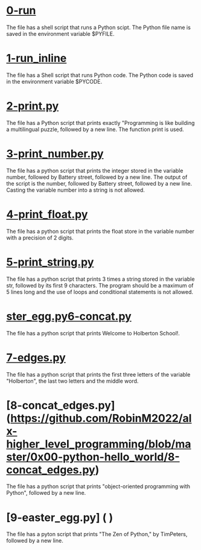 # [0-run](https://github.com/RobinM2022/alx-higher_level_programming/blob/master/0x00-python-hello_world/0-run)
The file has a shell script that runs a Python scipt. The Python file name is saved in the environment variable $PYFILE.

# [1-run_inline](https://github.com/RobinM2022/alx-higher_level_programming/blob/master/0x00-python-hello_world/1-run_inline)
The file has a Shell script that runs Python code. The Python code is saved in the environment variable $PYCODE.

# [2-print.py](https://github.com/RobinM2022/alx-higher_level_programming/blob/master/0x00-python-hello_world/2-print.py)
The file has a Python script that prints exactly "Programming is like building a multilingual puzzle, followed by a new line. The function print is used. 

# [3-print_number.py](https://github.com/RobinM2022/alx-higher_level_programming/blob/master/0x00-python-hello_world/3-print_number.py)
The file has a python script that prints the integer stored in the variable number, followed by Battery street, followed by a new line. The output of the script is the number, followed by Battery street, followed by a new line. Casting the variable number into a string is not allowed. 

# [4-print_float.py](https://github.com/RobinM2022/alx-higher_level_programming/blob/master/0x00-python-hello_world/4-print_float.py)
The file has a python script that prints the float store in the variable number with a precision of 2 digits. 

# [5-print_string.py](https://github.com/RobinM2022/alx-higher_level_programming/blob/master/0x00-python-hello_world/5-print_string.py)
The file has a python script that prints 3 times a string stored in the variable str, followed by its first 9 characters. The program should be a maximum of 5 lines long and the use of loops and conditional statements is not allowed.

# [ster_egg.py6-concat.py](https://github.com/RobinM2022/alx-higher_level_programming/blob/master/0x00-python-hello_world/6-concat.py)
The file has a python script that prints Welcome to Holberton School!.

# [7-edges.py](https://github.com/RobinM2022/alx-higher_level_programming/blob/master/0x00-python-hello_world/7-edges.py)
The file has a python script that prints the first three letters of the variable "Holberton", the last two letters and the middle word. 

# [8-concat_edges.py] (https://github.com/RobinM2022/alx-higher_level_programming/blob/master/0x00-python-hello_world/8-concat_edges.py)
The file has a python script that prints "object-oriented programming with Python", followed by a new line.

# [9-easter_egg.py] ( )
The file has a pyton script that prints "The Zen of Python," by TimPeters, followed by a new line.
